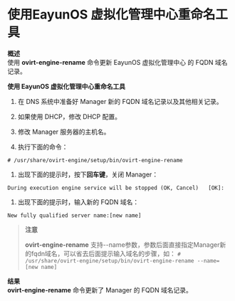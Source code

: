 # 使用EayunOS 虚拟化管理中心重命名工具
**概述**<br/>
使用 **ovirt-engine-rename** 命令更新 EayunOS 虚拟化管理中心 的 FQDN 域名记录。

**使用 EayunOS 虚拟化管理中心重命名工具**

1. 在 DNS 系统中准备好 Manager 新的 FQDN 域名记录以及其他相关记录。

1. 如果使用 DHCP，修改 DHCP 配置。

1. 修改 Manager 服务器的主机名。

1. 执行下面的命令：

 ```
 # /usr/share/ovirt-engine/setup/bin/ovirt-engine-rename
 ```

1. 出现下面的提示时，按下**回车键**，关闭 Manager：

 ```
 During execution engine service will be stopped (OK, Cancel)   [OK]:
 ```

1. 出现下面的提示时，输入新的 FQDN 域名：

 ```
New fully qualified server name:[new name]
```

> **注意**
>
> **ovirt-engine-rename** 支持--name参数，参数后面直接指定Manager新的fqdn域名，可以省去后面提示输入域名的步骤，如：
> `# /usr/share/ovirt-engine/setup/bin/ovirt-engine-rename --name=[new name]`

 **结果**<br/>
  **ovirt-engine-rename** 命令更新了 Manager 的 FQDN 域名记录。

